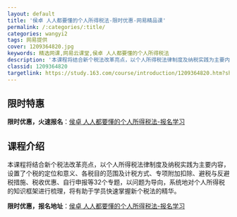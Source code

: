 ```yaml
---
layout: default
title: '侯卓 人人都要懂的个人所得税法-限时优惠-网易精品课'
permalink: /:categories/:title/
categories: wangyi2
tags: 网易提供
cover: 1209364820.jpg
keywords: 精选网课,网易云课堂,侯卓 人人都要懂的个人所得税法
description: '本课程将结合新个税法改革亮点，以个人所得税法律制度及纳税实践为主要内容，设置了个税的定位和意义、各税目的范围及计税方式、'
classid: 1209364820
targetlink: https://study.163.com/course/introduction/1209364820.htm?share=1&shareId=1025206652&utm_campaign=share&utm_medium=iphoneShare&utm_source=&utm_u=1025206652
---
```


## 限时特惠

**限时优惠，火速报名**：[侯卓 人人都要懂的个人所得税法-报名学习](https://study.163.com/course/introduction/1209364820.htm?share=1&shareId=1025206652&utm_campaign=share&utm_medium=iphoneShare&utm_source=&utm_u=1025206652)

## 课程介绍

本课程将结合新个税法改革亮点，以个人所得税法律制度及纳税实践为主要内容，设置了个税的定位和意义、各税目的范围及计税方式、专项附加扣除、避税与反避税措施、税收优惠、自行申报等32个专题，以问题为导向，系统地对个人所得税的知识框架进行梳理，将有助于学员快速掌握新个税法的精华。

**限时优惠，报名地址**：[侯卓 人人都要懂的个人所得税法-报名学习](https://study.163.com/course/introduction/1209364820.htm?share=1&shareId=1025206652&utm_campaign=share&utm_medium=iphoneShare&utm_source=&utm_u=1025206652)

